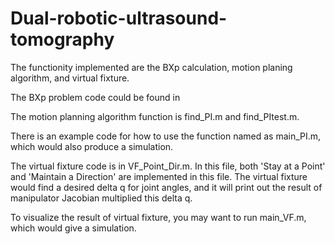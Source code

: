 # Dual-robotic-ultrasound-tomography

The functionity implemented are the BXp calculation, motion planing algorithm, and virtual fixture. 

The BXp problem code could be found in 






The motion planning algorithm function is find_PI.m and find_PItest.m.

There is an example code for how to use the function named as main_PI.m, which would also produce a simulation. 



The virtual fixture code is in VF_Point_Dir.m. In this file, both 'Stay at a Point' and 'Maintain a Direction' are implemented in this file. 
The virtual fixture would find a desired delta q for joint angles, and it will print out the result of manipulator Jacobian multiplied this delta q. 

To visualize the result of virtual fixture, you may want to run main_VF.m, which would give a simulation. 
